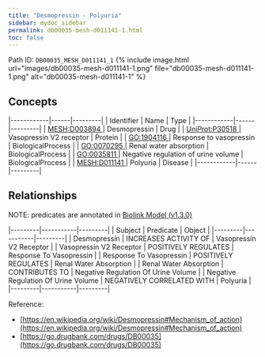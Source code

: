 ```yaml
---
title: "Desmopressin - Polyuria"
sidebar: mydoc_sidebar
permalink: db00035-mesh-d011141-1.html
toc: false 
---
```



Path ID: `DB00035_MESH_D011141_1`
{% include image.html url="images/db00035-mesh-d011141-1.png" file="db00035-mesh-d011141-1.png" alt="db00035-mesh-d011141-1" %}

## Concepts

|------------|------|---------|
| Identifier | Name | Type    |
|------------|------|---------|
| <a href="https://identifiers.org/MESH:D003894">MESH:D003894 </a> | Desmopressin | Drug |
| <a href="https://identifiers.org/UniProt:P30518">UniProt:P30518 </a> | Vasopressin V2 receptor | Protein |
| <a href="https://identifiers.org/GO:1904116">GO:1904116 </a> | Response to vasopressin | BiologicalProcess |
| <a href="https://identifiers.org/GO:0070295">GO:0070295 </a> | Renal water absorption | BiologicalProcess |
| <a href="https://identifiers.org/GO:0035811">GO:0035811 </a> | Negative regulation of urine volume | BiologicalProcess |
| <a href="https://identifiers.org/MESH:D011141">MESH:D011141 </a> | Polyuria | Disease |
|------------|------|---------|

## Relationships


NOTE: predicates are annotated in <a href="https://github.com/biolink/biolink-model/releases/tag/v1.3.0">Biolink Model (v1.3.0)</a>

|---------|-----------|---------|
| Subject | Predicate | Object  |
|---------|-----------|---------|
| Desmopressin | INCREASES ACTIVITY OF | Vasopressin V2 Receptor |
| Vasopressin V2 Receptor | POSITIVELY REGULATES | Response To Vasopressin |
| Response To Vasopressin | POSITIVELY REGULATES | Renal Water Absorption |
| Renal Water Absorption | CONTRIBUTES TO | Negative Regulation Of Urine Volume |
| Negative Regulation Of Urine Volume | NEGATIVELY CORRELATED WITH | Polyuria |
|---------|-----------|---------|

Reference: 
  - [https://en.wikipedia.org/wiki/Desmopressin#Mechanism_of_action](https://en.wikipedia.org/wiki/Desmopressin#Mechanism_of_action)
  - [https://go.drugbank.com/drugs/DB00035](https://go.drugbank.com/drugs/DB00035)

